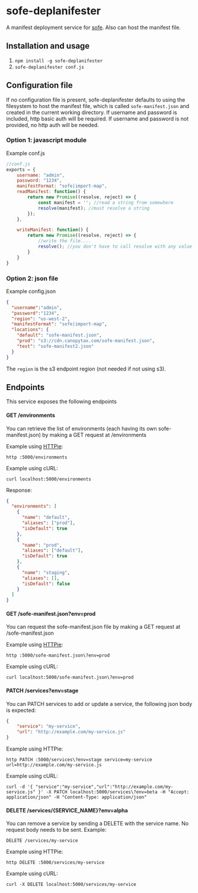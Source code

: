 # sofe-deplanifester
A manifest deployment service for [sofe](https://github.com/CanopyTax/sofe). Also can host the manifest file.

## Installation and usage
1. `npm install -g sofe-deplanifester`
2. `sofe-deplanifester conf.js`

## Configuration file
If no configuration file is present, sofe-deplanifester defaults to using the filesystem to host the manifest file, which is called `sofe-manifest.json` and created in the current working directory. If username and password is included, http basic auth will be required. If username and password is not provided, no http auth will be needed.

### Option 1: javascript module
Example conf.js
```js
//conf.js
exports = {
    username: "admin",
    password: "1234",
    manifestFormat: "sofe|import-map",
    readManifest: function() {
        return new Promise((resolve, reject) => {
            const manifest = ''; //read a string from somewhere
            resolve(manifest); //must resolve a string
        });
    },

    writeManifest: function() {
        return new Promise((resolve, reject) => {
            //write the file....
            resolve(); //you don't have to call resolve with any value
        }
    }
}
```
### Option 2: json file
Example config.json
```json
{
  "username":"admin",
  "password":"1234",
  "region": "us-west-2",
  "manifestFormat": "sofe|import-map",
  "locations": {
    "default": "sofe-manifest.json",
    "prod": "s3://cdn.canopytax.com/sofe-manifest.json",
    "test": "sofe-manifest2.json"
  }
}
```
The `region` is the s3 endpoint region (not needed if not using s3).

## Endpoints

This service exposes the following endpoints

#### GET /environments

You can retrieve the list of environments (each having its own sofe-manifest.json) by making a GET request at /environments

Example using [HTTPie](https://github.com/jkbrzt/httpie):

    http :5000/environments

Example using cURL:

    curl localhost:5000/environments

Response:
```json
{
  "environments": [
    {
      "name": "default",
      "aliases": ["prod"],
      "isDefault": true
    },
    {
      "name": "prod",
      "aliases": ["default"],
      "isDefault": true
    },
    {
      "name": "staging",
      "aliases": [],
      "isDefault": false
    }
  ]
}
```

#### GET /sofe-manifest.json?env=prod

You can request the sofe-manifest.json file by making a GET request at /sofe-manifest.json

Example using [HTTPie](https://github.com/jkbrzt/httpie):

    http :5000/sofe-manifest.json\?env=prod

Example using cURL:

    curl localhost:5000/sofe-manifest.json\?env=prod

#### PATCH /services?env=stage

You can PATCH services to add or update a service, the following json body is expected:

```json
{
    "service": "my-service",
    "url": "http://example.com/my-service.js"
}
```

Example using HTTPie:

    http PATCH :5000/services\?env=stage service=my-service url=http://example.com/my-service.js

Example using cURL:

    curl -d '{ "service":"my-service","url":"http://example.com/my-service.js" }' -X PATCH localhost:5000/services\?env=beta -H "Accept: application/json" -H "Content-Type: application/json"

#### DELETE /services/{SERVICE_NAME}?env=alpha

You can remove a service by sending a DELETE with the service name. No request body needs to be sent. Example:

    DELETE /services/my-service

Example using HTTPie:

    http DELETE :5000/services/my-service

Example using cURL:

    curl -X DELETE localhost:5000/services/my-service
